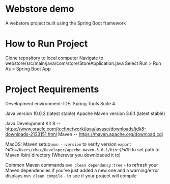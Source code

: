 # Webstore demo
A webstore project built using the Spring Boot framework

# How to Run Project
Clone repository to local computer
Navigate to webstore/src/main/java/com/store/StoreApplication.java
Select Run > Run As > Spring Boot App


# Project Requirements
Development environment:
IDE: Spring Tools Suite 4

Java version 10.0.2 (latest stable)
Apache Maven version 3.6.1 (latest stable)

Java Development Kit 8 -- https://www.oracle.com/technetwork/java/javase/downloads/jdk8-downloads-2133151.html
Maven -- https://maven.apache.org/download.cgi


MacOS:
Maven setup
`mvn --version` to verify version
`export PATH=/Users/chaz/Developer/apache-maven-3.6.1/bin:$PATH` to set path to Maven /bin/ directory (Wherever you downloaded it to)

Common Maven commands
`mvn clean dependency:tree` - to refresh your Maven dependencies if you've just added a new one and a warning/error displays
`mvn clean compile` - to see if your project will compile
